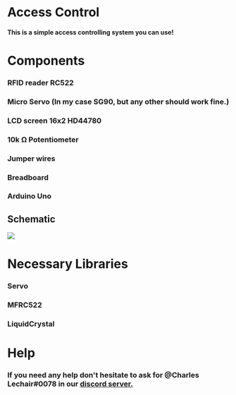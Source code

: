 # Access Control

#### This is a simple access controlling system you can use!


# Components

### RFID reader RC522
### Micro Servo (In my case SG90, but any other should work fine.)
### LCD screen 16x2 HD44780
### 10k Ω Potentiometer
### Jumper wires
### Breadboard
### Arduino Uno

## Schematic

![](https://i.imgur.com/YubfbSv.png)

# Necessary Libraries
### Servo
### MFRC522
### LiquidCrystal

# Help
### If you need any help don't hesitate to ask for @Charles Lechair#0078 in our [discord server.](https://discord.gg/Sprpvv7uJV)

